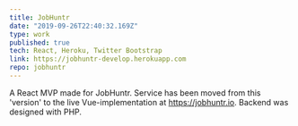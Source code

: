 ```yaml
---
title: JobHuntr
date: "2019-09-26T22:40:32.169Z"
type: work
published: true
tech: React, Heroku, Twitter Bootstrap
link: https://jobhuntr-develop.herokuapp.com
repo: jobhuntr
---
```


A React MVP made for JobHuntr. Service has been moved from this 'version' to the live Vue-implementation at https://jobhuntr.io. Backend was designed with PHP.
